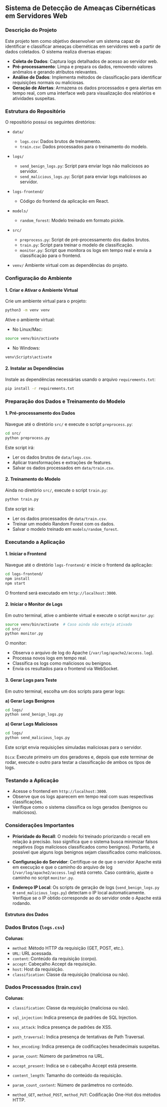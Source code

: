 ## Sistema de Detecção de Ameaças Cibernéticas em Servidores Web

### Descrição do Projeto

Este projeto tem como objetivo desenvolver um sistema capaz de identificar e classificar ameaças cibernéticas em servidores web a partir de dados coletados. O sistema realiza diversas etapas:

- **Coleta de Dados**: Captura logs detalhados de acesso ao servidor web.
- **Pré-processamento**: Limpa e prepara os dados, removendo valores anômalos e gerando atributos relevantes.
- **Análise de Dados**: Implementa métodos de classificação para identificar requisições normais ou maliciosas.
- **Geração de Alertas**: Armazena os dados processados e gera alertas em tempo real, com uma interface web para visualização dos relatórios e atividades suspeitas.

### Estrutura do Repositório

O repositório possui os seguintes diretórios:

- `data/`
    - `logs.csv`: Dados brutos de treinamento.
    - `train.csv`: Dados processados para o treinamento do modelo.

- `logs/`
    - `send_benign_logs.py`: Script para enviar logs não maliciosos ao servidor.
    - `send_malicious_logs.py`: Script para enviar logs maliciosos ao servidor.

- `logs-frontend/`
    - Código do frontend da aplicação em React.

- `models/`
    - `random_forest`: Modelo treinado em formato pickle.

- `src/`
    - `preprocess.py`: Script de pré-processamento dos dados brutos.
    - `train.py`: Script para treinar o modelo de classificação.
    - `monitor.py`: Script que monitora os logs em tempo real e envia a classificação para o frontend.

- `venv/`
Ambiente virtual com as dependências do projeto.

### Configuração do Ambiente

#### 1. Criar e Ativar o Ambiente Virtual

Crie um ambiente virtual para o projeto:

```bash
python3 -m venv venv
```

Ative o ambiente virtual:

- No Linux/Mac:
```bash
source venv/bin/activate
```
- No Windows:
```bash
venv\Scripts\activate
```

#### 2. Instalar as Dependências

Instale as dependências necessárias usando o arquivo `requirements.txt`:

```bash
pip install -r requirements.txt
```

### Preparação dos Dados e Treinamento do Modelo

#### 1. Pré-processamento dos Dados
Navegue até o diretório `src/` e execute o script `preprocess.py`:

```bash
cd src/
python preprocess.py
```

Este script irá:

- Ler os dados brutos de `data/logs.csv`.
- Aplicar transformações e extrações de features.
- Salvar os dados processados em `data/train.csv`.


#### 2. Treinamento do Modelo
Ainda no diretório `src/`, execute o script `train.py`:

```bash
python train.py
```

Este script irá:

- Ler os dados processados de `data/train.csv`.
- Treinar um modelo Random Forest com os dados.
- Salvar o modelo treinado em `models/random_forest`.

### Executando a Aplicação

#### 1. Iniciar o Frontend
Navegue até o diretório `logs-frontend/` e inicie o frontend da aplicação:

```bash
cd logs-frontend/
npm install
npm start
```
O frontend será executado em `http://localhost:3000`.

#### 2. Iniciar o Monitor de Logs

Em outro terminal, ative o ambiente virtual e execute o script `monitor.py`:

```bash
source venv/bin/activate  # Caso ainda não esteja ativado
cd src/
python monitor.py
```

O monitor:

- Observa o arquivo de log do Apache (`/var/log/apache2/access.log`).
- Processa novos logs em tempo real.
- Classifica os logs como maliciosos ou benignos.
- Envia os resultados para o frontend via WebSocket.

#### 3. Gerar Logs para Teste
Em outro terminal, escolha um dos scripts para gerar logs:

**a) Gerar Logs Benignos**

```bash
cd logs/
python send_benign_logs.py
```

**a) Gerar Logs Maliciosos**

```bash
cd logs/
python send_malicious_logs.py
```

Este script envia requisições simuladas maliciosas para o servidor.

`Dica`: Execute primeiro um dos geradores e, depois que este terminar de rodar, execute o outro para testar a classificação de ambos os tipos de logs.

### Testando a Aplicação

- Acesse o frontend em `http://localhost:3000`.
- Observe que os logs aparecem em tempo real com suas respectivas classificações.
- Verifique como o sistema classifica os logs gerados (benignos ou maliciosos).

### Considerações Importantes

- **Prioridade do Recall**: O modelo foi treinado priorizando o recall em relação à precisão. Isso significa que o sistema busca minimizar falsos negativos (logs maliciosos classificados como benignos). Portanto, é possível que alguns logs benignos sejam classificados como maliciosos.

- **Configuração do Servidor**: Certifique-se de que o servidor Apache está em execução e que o caminho do arquivo de log (`/var/log/apache2/access.log`) está correto. Caso contrário, ajuste o caminho no script `monitor.py`.

- **Endereço IP Local**: Os scripts de geração de logs (`send_benign_logs.py` e `send_malicious_logs.py`) detectam o IP local automaticamente. Verifique se o IP obtido corresponde ao do servidor onde o Apache está rodando.

#### Estrutura dos Dados
### Dados Brutos (`logs.csv`)

**Colunas**:

- `method`: Método HTTP da requisição (GET, POST, etc.).
- `URL`: URL acessada.
- `content`: Conteúdo da requisição (corpo).
- `accept`: Cabeçalho Accept da requisição.
- `host`: Host da requisição.
- `classification`: Classe da requisição (maliciosa ou não).


### Dados Processados (train.csv)

**Colunas**:

- `classification`: Classe da requisição (maliciosa ou não).

- `sql_injection`: Indica presença de padrões de SQL Injection.

- `xss_attack`: Indica presença de padrões de XSS.

- `path_traversal`: Indica presença de tentativas de Path Traversal.

- `hex_encoding`: Indica presença de codificações hexadecimais suspeitas.

- `param_count`: Número de parâmetros na URL.

- `accept_present`: Indica se o cabeçalho Accept está presente.

- `content_length`: Tamanho do conteúdo da requisição.

- `param_count_content`: Número de parâmetros no conteúdo.

- `method_GET`, `method_POST`, `method_PUT`: Codificação One-Hot dos métodos HTTP.